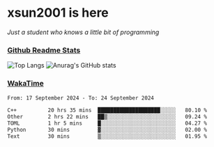# xsun2001 is here

*Just a student who knows a little bit of programming*

### [Github Readme Stats](https://github.com/anuraghazra/github-readme-stats)

![Top Langs](https://github-readme-stats.vercel.app/api/top-langs/?username=xsun2001&layout=compact&theme=radical) ![Anurag's GitHub stats](https://github-readme-stats.vercel.app/api?username=xsun2001&show_icons=true&theme=radical)

### [WakaTime](https://wakatime.com)

<!--START_SECTION:waka-->

```txt
From: 17 September 2024 - To: 24 September 2024

C++          20 hrs 35 mins  ████████████████████░░░░░   80.10 %
Other        2 hrs 22 mins   ██▒░░░░░░░░░░░░░░░░░░░░░░   09.24 %
TOML         1 hr 5 mins     █░░░░░░░░░░░░░░░░░░░░░░░░   04.27 %
Python       30 mins         ▓░░░░░░░░░░░░░░░░░░░░░░░░   02.00 %
Text         30 mins         ▒░░░░░░░░░░░░░░░░░░░░░░░░   01.95 %
```

<!--END_SECTION:waka-->
